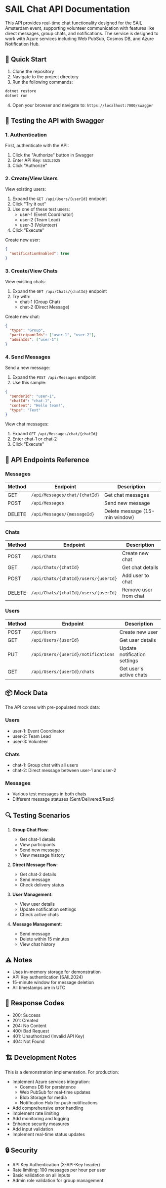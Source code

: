 # SAIL Chat API Documentation

This API provides real-time chat functionality designed for the SAIL Amsterdam event, supporting volunteer communication with features like direct messages, group chats, and notifications. The service is designed to work with Azure services including Web PubSub, Cosmos DB, and Azure Notification Hub.

## 🚀 Quick Start

1. Clone the repository
2. Navigate to the project directory
3. Run the following commands:
```bash
dotnet restore
dotnet run
```
4. Open your browser and navigate to: `https://localhost:7000/swagger`

## 🧪 Testing the API with Swagger

### 1. Authentication
First, authenticate with the API:
1. Click the "Authorize" button in Swagger
2. Enter API Key: `SAIL2025`
3. Click "Authorize"

### 2. Create/View Users

View existing users:
1. Expand the `GET /api/Users/{userId}` endpoint
2. Click "Try it out"
3. Use one of these test users:
   - user-1 (Event Coordinator)
   - user-2 (Team Lead)
   - user-3 (Volunteer)
4. Click "Execute"

Create new user:
```json
{
  "notificationEnabled": true
}
```

### 3. Create/View Chats

View existing chats:
1. Expand the `GET /api/Chats/{chatId}` endpoint
2. Try with:
   - chat-1 (Group Chat)
   - chat-2 (Direct Message)

Create new chat:
```json
{
  "type": "Group",
  "participantIds": ["user-1", "user-2"],
  "adminIds": ["user-1"]
}
```

### 4. Send Messages

Send a new message:
1. Expand the `POST /api/Messages` endpoint
2. Use this sample:
```json
{
  "senderId": "user-1",
  "chatId": "chat-1",
  "content": "Hello team!",
  "type": "Text"
}
```

View chat messages:
1. Expand `GET /api/Messages/chat/{chatId}`
2. Enter chat-1 or chat-2
3. Click "Execute"

## 📝 API Endpoints Reference

### Messages

| Method | Endpoint | Description |
|--------|----------|-------------|
| GET | `/api/Messages/chat/{chatId}` | Get chat messages |
| POST | `/api/Messages` | Send new message |
| DELETE | `/api/Messages/{messageId}` | Delete message (15-min window) |

### Chats

| Method | Endpoint | Description |
|--------|----------|-------------|
| POST | `/api/Chats` | Create new chat |
| GET | `/api/Chats/{chatId}` | Get chat details |
| POST | `/api/Chats/{chatId}/users/{userId}` | Add user to chat |
| DELETE | `/api/Chats/{chatId}/users/{userId}` | Remove user from chat |

### Users

| Method | Endpoint | Description |
|--------|----------|-------------|
| POST | `/api/Users` | Create new user |
| GET | `/api/Users/{userId}` | Get user details |
| PUT | `/api/Users/{userId}/notifications` | Update notification settings |
| GET | `/api/Users/{userId}/chats` | Get user's active chats |

## 📦 Mock Data

The API comes with pre-populated mock data:

### Users
- user-1: Event Coordinator
- user-2: Team Lead
- user-3: Volunteer

### Chats
- chat-1: Group chat with all users
- chat-2: Direct message between user-1 and user-2

### Messages
- Various test messages in both chats
- Different message statuses (Sent/Delivered/Read)

## 🔍 Testing Scenarios

1. **Group Chat Flow**:
   - Get chat-1 details
   - View participants
   - Send new message
   - View message history

2. **Direct Message Flow**:
   - Get chat-2 details
   - Send message
   - Check delivery status

3. **User Management**:
   - View user details
   - Update notification settings
   - Check active chats

4. **Message Management**:
   - Send message
   - Delete within 15 minutes
   - View chat history

## ⚠️ Notes

- Uses in-memory storage for demonstration
- API Key authentication (SAIL2024)
- 15-minute window for message deletion
- All timestamps are in UTC

## 🔄 Response Codes

- 200: Success
- 201: Created
- 204: No Content
- 400: Bad Request
- 401: Unauthorized (Invalid API Key)
- 404: Not Found

## 🏗️ Development Notes

This is a demonstration implementation. For production:
- Implement Azure services integration:
  - Cosmos DB for persistence
  - Web PubSub for real-time updates
  - Blob Storage for media
  - Notification Hub for push notifications
- Add comprehensive error handling
- Implement rate limiting
- Add monitoring and logging
- Enhance security measures
- Add input validation
- Implement real-time status updates

## 🔒 Security

- API Key Authentication (X-API-Key header)
- Rate limiting: 100 messages per hour per user
- Basic validation on all inputs
- Admin role validation for group management
